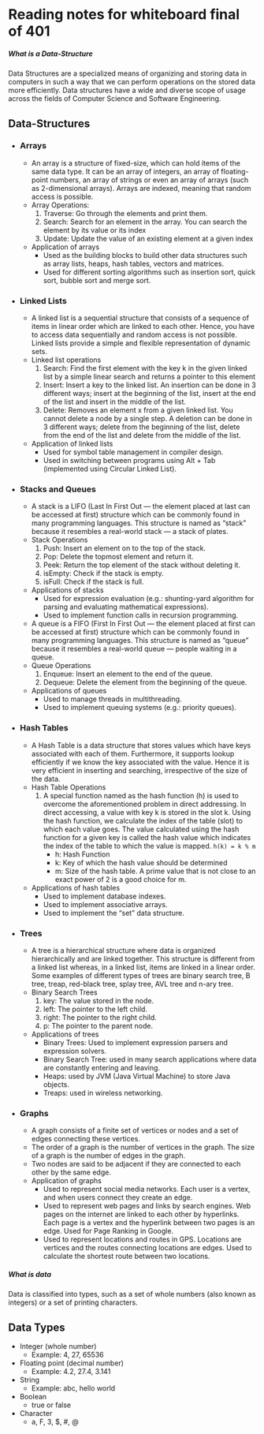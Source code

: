 # Reading notes for whiteboard final of 401

##### What is a Data-Structure
Data Structures are a specialized means of organizing and storing data in computers in such a way that we can perform operations on the stored data more efficiently. Data structures have a wide and diverse scope of usage across the fields of Computer Science and Software Engineering.

## Data-Structures
- ### Arrays
  + An array is a structure of fixed-size, which can hold items of the same data type. It can be an array of integers, an array of floating-point numbers, an array of strings or even an array of arrays (such as 2-dimensional arrays). Arrays are indexed, meaning that random access is possible.
  + Array Operations:
    1. Traverse: Go through the elements and print them.
    2. Search: Search for an element in the array. You can search the element by its value or its index
    3. Update: Update the value of an existing element at a given index
  + Application of arrays
    * Used as the building blocks to build other data structures such as array lists, heaps, hash tables, vectors and matrices.
    * Used for different sorting algorithms such as insertion sort, quick sort, bubble sort and merge sort.

- ### Linked Lists
  + A linked list is a sequential structure that consists of a sequence of items in linear order which are linked to each other. Hence, you have to access data sequentially and random access is not possible. Linked lists provide a simple and flexible representation of dynamic sets.
  + Linked list operations
    1. Search: Find the first element with the key k in the given linked list by a simple linear search and returns a pointer to this element
    2. Insert: Insert a key to the linked list. An insertion can be done in 3 different ways; insert at the beginning of the list, insert at the end of the list and insert in the middle of the list.
    3. Delete: Removes an element x from a given linked list. You cannot delete a node by a single step. A deletion can be done in 3 different ways; delete from the beginning of the list, delete from the end of the list and delete from the middle of the list.
  + Application of linked lists
    * Used for symbol table management in compiler design.
    * Used in switching between programs using Alt + Tab (implemented using Circular Linked List).

- ### Stacks and Queues
  + A stack is a LIFO (Last In First Out — the element placed at last can be accessed at first) structure which can be commonly found in many programming languages. This structure is named as “stack” because it resembles a real-world stack — a stack of plates.
  + Stack Operations
    1. Push: Insert an element on to the top of the stack.
    2. Pop: Delete the topmost element and return it.
    3. Peek: Return the top element of the stack without deleting it.
    4. isEmpty: Check if the stack is empty.
    5. isFull: Check if the stack is full.
  + Applications of stacks
    * Used for expression evaluation (e.g.: shunting-yard algorithm for parsing and evaluating mathematical expressions).
    * Used to implement function calls in recursion programming.
  + A queue is a FIFO (First In First Out — the element placed at first can be accessed at first) structure which can be commonly found in many programming languages. This structure is named as “queue” because it resembles a real-world queue — people waiting in a queue.
  + Queue Operations
    1. Enqueue: Insert an element to the end of the queue.
    2. Dequeue: Delete the element from the beginning of the queue.
  + Applications of queues
    * Used to manage threads in multithreading.
    * Used to implement queuing systems (e.g.: priority queues).

- ### Hash Tables
  + A Hash Table is a data structure that stores values which have keys associated with each of them. Furthermore, it supports lookup efficiently if we know the key associated with the value. Hence it is very efficient in inserting and searching, irrespective of the size of the data.
  + Hash Table Operations
    1. A special function named as the hash function (h) is used to overcome the aforementioned problem in direct addressing. In direct accessing, a value with key k is stored in the slot k. Using the hash function, we calculate the index of the table (slot) to which each value goes. The value calculated using the hash function for a given key is called the hash value which indicates the index of the table to which the value is mapped. `h(k) = k % m` 
        * h: Hash Function
        * k: Key of which the hash value should be determined
        * m: Size of the hash table. A prime value that is not close to an exact power of 2 is a good choice for m.
  + Applications of hash tables
    * Used to implement database indexes.
    * Used to implement associative arrays.
    * Used to implement the “set” data structure.

- ### Trees
  + A tree is a hierarchical structure where data is organized hierarchically and are linked together. This structure is different from a linked list whereas, in a linked list, items are linked in a linear order. Some examples of different types of trees are binary search tree, B tree, treap, red-black tree, splay tree, AVL tree and n-ary tree.
  + Binary Search Trees
    1. key: The value stored in the node.
    2. left: The pointer to the left child.
    3. right: The pointer to the right child.
    4. p: The pointer to the parent node.
  + Applications of trees
    * Binary Trees: Used to implement expression parsers and expression solvers.
    * Binary Search Tree: used in many search applications where data are constantly entering and leaving.
    * Heaps: used by JVM (Java Virtual Machine) to store Java objects.
    * Treaps: used in wireless networking.

- ### Graphs
  + A graph consists of a finite set of vertices or nodes and a set of edges connecting these vertices.
  + The order of a graph is the number of vertices in the graph. The size of a graph is the number of edges in the graph.
  + Two nodes are said to be adjacent if they are connected to each other by the same edge.
  + Application of graphs
    * Used to represent social media networks. Each user is a vertex, and when users connect they create an edge.
    * Used to represent web pages and links by search engines. Web pages on the internet are linked to each other by hyperlinks. Each page is a vertex and the hyperlink between two pages is an edge. Used for Page Ranking in Google.
    * Used to represent locations and routes in GPS. Locations are vertices and the routes connecting locations are edges. Used to calculate the shortest route between two locations.

##### What is data
Data is classified into types, such as a set of whole numbers (also known as integers) or a set of printing characters.

## Data Types
- Integer (whole number)
  + Example: 4, 27, 65536
- Floating point (decimal number)
  + Example: 4.2, 27.4, 3.141
- String
  + Example: abc, hello world
- Boolean
  + true or false
- Character
  + a, F, 3, $, #, @
